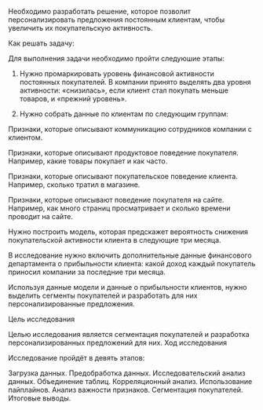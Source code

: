 Необходимо разработать решение, которое позволит персонализировать предложения постоянным клиентам, чтобы увеличить их покупательскую активность.

Как решать задачу:

Для выполнения задачи необходимо пройти следуюшие этапы:

1) Нужно промаркировать уровень финансовой активности постоянных покупателей. В компании принято выделять два уровня активности: «снизилась», если клиент стал покупать меньше товаров, и «прежний уровень».

2) Нужно собрать данные по клиентам по следующим группам:

Признаки, которые описывают коммуникацию сотрудников компании с клиентом.

Признаки, которые описывают продуктовое поведение покупателя. Например, какие товары покупает и как часто.

Признаки, которые описывают покупательское поведение клиента. Например, сколько тратил в магазине.

Признаки, которые описывают поведение покупателя на сайте. Например, как много страниц просматривает и сколько времени проводит на сайте.

Нужно построить модель, которая предскажет вероятность снижения покупательской активности клиента в следующие три месяца.

В исследование нужно включить дополнительные данные финансового департамента о прибыльности клиента: какой доход каждый
покупатель приносил компании за последние три месяца.

Используя данные модели и данные о прибыльности клиентов, нужно выделить сегменты покупателей и разработать для них персонализированные предложения.

Цель исследования

Целью исследования является сегментация покупателей и разработка персонализированных предложений для них.
Ход исследования

Исследование пройдёт в девять этапов:

Загрузка данных.
Предобработка данных.
Исследовательский анализ данных.
Объединение таблиц.
Корреляционный анализ.
Использование пайплайнов.
Анализ важности признаков.
Сегментация покупателей.
Итоговые выводы.